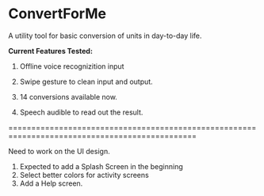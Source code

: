 # ConvertForMe
A utility tool for basic conversion of units in day-to-day life.

**Current Features Tested:**

1. Offline voice recognizition input

2. Swipe gesture to clean input and output.

3. 14 conversions available now.

4. Speech audible to read out the result.

===============================================================================================

Need to work on the UI design.

1. Expected to add a Splash Screen in the beginning
2. Select better colors for activity screens
3. Add a Help screen.
